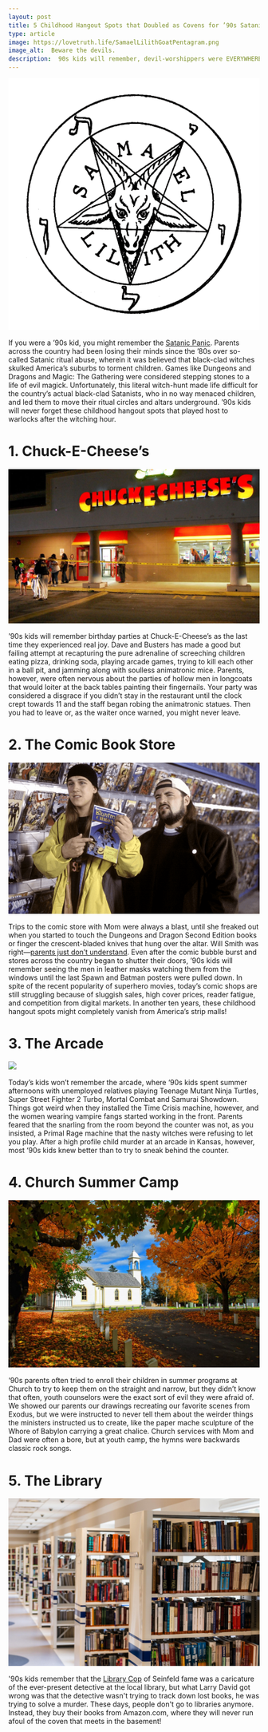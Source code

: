 ```yaml
---
layout: post
title: 5 Childhood Hangout Spots that Doubled as Covens for ’90s Satanists
type: article
image: https://lovetruth.life/SamaelLilithGoatPentagram.png
image_alt:  Beware the devils.
description:  90s kids will remember, devil-worshippers were EVERYWHERE.
---
```


![](/images/SamaelLilithGoatPentagram.png)

If you were a ’90s kid, you might remember the [Satanic Panic](http://https://io9.gizmodo.com/a-brief-history-of-satanic-panic-in-the-1980s-1679476373).  Parents across the country had been losing their minds since the ’80s over so-called Satanic ritual abuse, wherein it was believed that black-clad witches skulked America’s suburbs to torment children.  Games like Dungeons and Dragons and Magic: The Gathering were considered stepping stones to a life of evil magick.  Unfortunately, this literal witch-hunt made life difficult for the country’s actual black-clad Satanists, who in no way menaced children, and led them to move their ritual circles and altars underground.  ’90s kids will never forget these childhood hangout spots that played host to warlocks after the witching hour.

# **1. Chuck-E-Cheese’s**
![](/images/chuckecheese.jpg)

’90s kids will remember birthday parties at Chuck-E-Cheese’s as the last time they experienced real joy. Dave and Busters has made a good but failing attempt at recapturing the pure adrenaline of screeching children eating pizza, drinking soda, playing arcade games, trying to kill each other in a ball pit, and jamming along with soulless animatronic mice.  Parents, however, were often nervous about the parties of hollow men in longcoats that would loiter at the back tables painting their fingernails.  Your party was considered a disgrace if you didn’t stay in the restaurant until the clock crept towards 11 and the staff began robing the animatronic statues.  Then you had to leave or, as the waiter once warned, you might never leave. 

# **2. The Comic Book Store**
![](/images/jayandsilentbob.png)

Trips to the comic store with Mom were always a blast, until she freaked out when you started to touch the Dungeons and Dragon Second Edition books or finger the crescent-bladed knives that hung over the altar.  Will Smith was right—[parents just don’t understand](https://www.youtube.com/watch?v=jW3PFC86UNI).  Even after the comic bubble burst and stores across the country began to shutter their doors, ’90s kids will remember seeing the men in leather masks watching them from the windows until the last Spawn and Batman posters were pulled down.  In spite of the recent popularity of superhero movies, today’s comic shops are still struggling because of sluggish sales, high cover prices, reader fatigue, and competition from digital markets.  In another ten years, these childhood hangout spots might completely vanish from America’s strip malls!  

<script src="//z-na.amazon-adsystem.com/widgets/onejs?MarketPlace=US&adInstanceId=71ed1aa1-2a8d-4124-b129-293c4527dc1c"></script>

# **3. The Arcade**
![](/images/arcade.jpeg)

Today’s kids won’t remember the arcade, where ‘90s kids spent summer afternoons with unemployed relatives playing Teenage Mutant Ninja Turtles, Super Street Fighter 2 Turbo, Mortal Combat and Samurai Showdown.  Things got weird when they installed the Time Crisis machine, however, and the women wearing vampire fangs started working in the front.  Parents feared that the snarling from the room beyond the counter was not, as you insisted, a Primal Rage machine that the nasty witches were refusing to let you play.  After a high profile child murder at an arcade in Kansas, however, most ‘90s kids knew better than to try to sneak behind the counter.

# **4. Church Summer Camp**
![](/images/church.jpeg)

‘90s parents often tried to enroll their children in summer programs at Church to try to keep them on the straight and narrow, but they didn’t know that often, youth counselors were the exact sort of evil they were afraid of.  We showed our parents our drawings recreating our favorite scenes from Exodus, but we were instructed to never tell them about the weirder things the ministers instructed us to create, like the paper mache sculpture of the Whore of Babylon carrying a great chalice.  Church services with Mom and Dad were often a bore, but at youth camp, the hymns were backwards classic rock songs.

<script src="//z-na.amazon-adsystem.com/widgets/onejs?MarketPlace=US&adInstanceId=71ed1aa1-2a8d-4124-b129-293c4527dc1c"></script>

# **5. The Library**
![](/images/library.jpeg)

'90s kids remember that the [Library Cop](https://www.youtube.com/watch?v=D9tP9fI2zbE) of Seinfeld fame was a caricature of the ever-present detective at the local library, but what Larry David got wrong was that the detective wasn't trying to track down lost books, he was trying to solve a murder.  These days, people don't go to libraries anymore.  Instead, they buy their books from Amazon.com, where they will never run afoul of the coven that meets in the basement!
